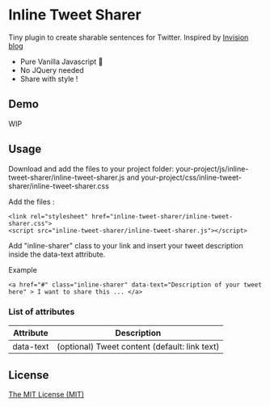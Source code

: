 # Inline Tweet Sharer
Tiny plugin to create sharable sentences for Twitter. Inspired by [Invision blog](http://blog.invisionapp.com/)

- Pure Vanilla Javascript  🍦
- No JQuery needed
- Share with style ! 


## Demo

WIP


## Usage

Download and add the files to your project folder: your-project/js/inline-tweet-sharer/inline-tweet-sharer.js and your-project/css/inline-tweet-sharer/inline-tweet-sharer.css

Add the files :

	<link rel="stylesheet" href="inline-tweet-sharer/inline-tweet-sharer.css">
	<script src="inline-tweet-sharer/inline-tweet-sharer.js"></script>


Add "inline-sharer" class to your link and insert your tweet description inside the data-text attribute.


Example

	<a href="#" class="inline-sharer" data-text="Description of your tweet here" > I want to share this ... </a>
	

### List of attributes

<table>
	<thead>
		<tr>
		<th>Attribute</th>
		<th>Description</th>
		</tr>
		</thead>
	<tbody>
	<tr>
		<td>data-text</td>
		<td>(optional) Tweet content (default: link text)</td>
		</tr>
	<tr>
</table>
	
	
## License

[The MIT License (MIT)](https://github.com/jonathandion/inline-tweet-sharer/blob/master/LICENSE)
